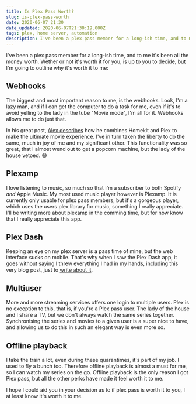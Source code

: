 ```yaml
---
title: Is Plex Pass Worth?
slug: is-plex-pass-worth
date: 2020-06-07 21:30
date_updated: 2020-06-07T21:30:19.000Z
tags: plex, home server, automation
description: I've been a plex pass member for a long-ish time, and to me it's been all the money worth. Wether or not it's worth it for you, is up to you to decide, but I'm going to outline why it's worth it to me.
---
```


I've been a plex pass member for a long-ish time, and to me it's been all the money worth. Wether or not it's worth it for you, is up to you to decide, but I'm going to outline why it's worth it to me:

## Webhooks

The biggest and most important reason to me, is the webhooks. Look, I'm a lazy man, and if I can get the computer to do a task for me, even if it's to avoid yelling to the lady in the tube "Movie mode", I'm all for it. Webhooks allows me to do just that.

In his great post, [Alex describes](https://medium.com/plexlabs/homebridge-sensors-for-plex-550b572be54d) how he combines Homekit and Plex to make the ultimate movie experience. I've in turn taken the liberty to do the same, much in joy of me and my significant other. This functionality was so great, that I almost wend out to get a popcorn machine, but the lady of the house vetoed. 😅

## Plexamp

I love listening to music, so much so that I'm a subscriber to both Spotify *and* Apple Music. My most used music player however is Plexamp. It is currently only usable for plex pass members, but it's a gorgeous player, which uses the users plex library for music, something I really appreciate. I'll be writing more about plexamp in the comming time, but for now know that I really appreciate this app.

## Plex Dash

Keeping an eye on my plex server is a pass time of mine, but the web interface sucks on mobile. That's why when I saw the Plex Dash app, it goes without saying I threw everything I had in my hands, including this very blog post, just to [write about it](https://www.inuk.blog/plex-dash/).

## Multiuser

More and more streaming services offers one login to multiple users. Plex is no exception to this, that is, if you're a Plex pass user. The lady of the house and I share a TV, but we don't always watch the same series together. Synchronising the series and movies to a given user is a super nice to have, and allowing us to do this in such an elegant way is even more so.

## Offline playback

I take the train a lot, even during these quarantimes, it's part of my job. I used to fly a bunch too. Therefore offline playback is almost a must for me, so I can watch my series on the go. Offline playback is the only reason I got Plex pass, but all the other perks have made it feel worth it to me.

I hope I could aid you in your decision as to if plex pass is worth it to you, I at least know it's worth it to me.
